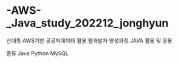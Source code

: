 # -AWS-_Java_study_202212_jonghyun
산대특 AWS기반 공공빅데이터 활용 웹개발자 양성과정 JAVA 활용 및 응용

종류
Java
Python
MySQL
